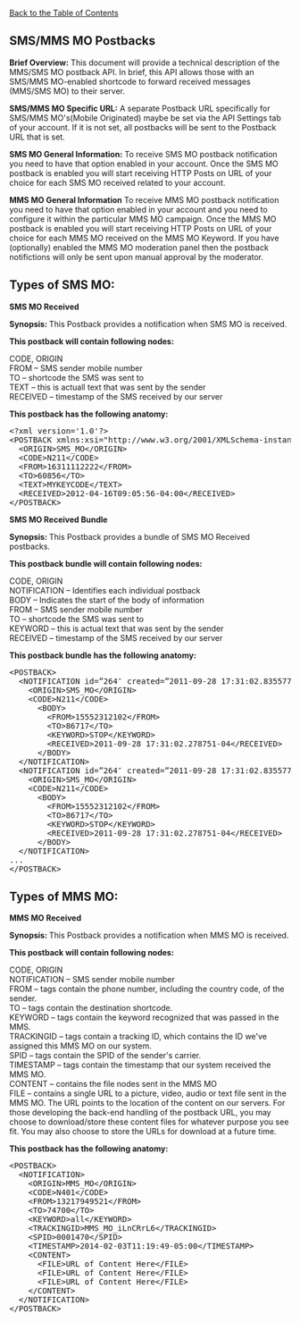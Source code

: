 <a href="/1.3/README.md">Back to the Table of Contents</a>
<h2>SMS/MMS MO Postbacks</h2>
<div id="page-content"><strong>Brief Overview:</strong>
This document will provide a technical description of the MMS/SMS MO postback API. In brief, this API allows those with an SMS/MMS MO-enabled shortcode to forward received messages (MMS/SMS MO) to their server.

<strong>SMS/MMS MO Specific URL:</strong>
A separate Postback URL specifically for SMS/MMS MO's(Mobile Originated) maybe be set via the API Settings tab of your account.  If it is not set, all postbacks will be sent to the Postback URL that is set.

<strong>SMS MO General Information:</strong>
To receive SMS MO postback notification you need to have that option enabled in your account. Once the SMS MO 
postback is enabled you will start receiving HTTP Posts on URL of your choice for each SMS MO received related to 
your account.

<strong>MMS MO General Information</strong>
To receive MMS MO postback notification you need to have that option enabled in your account and you need to 
configure it within the particular MMS MO campaign.  Once the MMS MO postback is enabled you will start receiving 
HTTP Posts on URL of your choice for each MMS MO received on the MMS MO Keyword. If you have (optionally) enabled 
the MMS MO moderation panel then the postback notifictions will only be sent upon manual approval by the moderator.

<h2>Types of SMS MO:</h2>

<strong>SMS MO Received</strong>
<p><strong>Synopsis: </strong>This Postback provides a notification when SMS MO is received.</p>
<strong><p>This postback will contain following nodes:</p></strong>

CODE, ORIGIN<BR/>
FROM &#8211; SMS sender mobile number<BR/>
TO &#8211; shortcode the SMS was sent to<BR/>
TEXT &#8211; this is actuall text that was sent by the sender<BR/>
RECEIVED &#8211; timestamp of the SMS received by our server<BR/>

<p><strong>This postback has the following anatomy:</strong></p>
<pre>
&lt;?xml version='1.0'?&gt;
&lt;POSTBACK xmlns:xsi="http://www.w3.org/2001/XMLSchema-instance" xsi:noNamespaceSchemaLocation="http://www.skycore.com/schema/postback.xsd"&gt;
  &lt;ORIGIN&gt;SMS_MO&lt;/ORIGIN&gt;
  &lt;CODE&gt;N211&lt;/CODE&gt;
  &lt;FROM&gt;16311112222&lt;/FROM&gt;
  &lt;TO&gt;60856&lt;/TO&gt;
  &lt;TEXT&gt;MYKEYCODE&lt;/TEXT&gt;
  &lt;RECEIVED&gt;2012-04-16T09:05:56-04:00&lt;/RECEIVED&gt;
&lt;/POSTBACK&gt;
</pre>

<strong>SMS MO Received Bundle</strong>
<p><strong>Synopsis: </strong>This Postback provides a bundle of SMS MO Received postbacks.</p>
<strong><p>This postback bundle will contain following nodes:</p></strong>

CODE, ORIGIN<BR/>
NOTIFICATION &#8211; Identifies each individual postback<BR/>
BODY &#8211; Indicates the start of the body of information<BR/>
FROM &#8211; SMS sender mobile number<BR/>
TO &#8211; shortcode the SMS was sent to<BR/>
KEYWORD &#8211; this is actual text that was sent by the sender<BR/>
RECEIVED &#8211; timestamp of the SMS received by our server<BR/>

<strong><p>This postback bundle has the following anatomy:</p></strong>

<pre>
&lt;POSTBACK&gt;
  &lt;NOTIFICATION id=&#8221;264&#8243; created=&#8221;2011-09-28 17:31:02.835577-04&#8243;&gt;
    &lt;ORIGIN&gt;SMS_MO&lt;/ORIGIN&gt;
    &lt;CODE&gt;N211&lt;/CODE&gt;
      &lt;BODY&gt;
        &lt;FROM&gt;15552312102&lt;/FROM&gt;
        &lt;TO&gt;86717&lt;/TO&gt;
        &lt;KEYWORD&gt;STOP&lt;/KEYWORD&gt;
        &lt;RECEIVED&gt;2011-09-28 17:31:02.278751-04&lt;/RECEIVED&gt;
      &lt;/BODY&gt;
  &lt;/NOTIFICATION&gt;
  &lt;NOTIFICATION id=&#8221;264&#8243; created=&#8221;2011-09-28 17:31:02.835577-04&#8243;&gt;
    &lt;ORIGIN&gt;SMS_MO&lt;/ORIGIN&gt;
    &lt;CODE&gt;N211&lt;/CODE&gt;
      &lt;BODY&gt;
        &lt;FROM&gt;15552312102&lt;/FROM&gt;
        &lt;TO&gt;86717&lt;/TO&gt;
        &lt;KEYWORD&gt;STOP&lt;/KEYWORD&gt;
        &lt;RECEIVED&gt;2011-09-28 17:31:02.278751-04&lt;/RECEIVED&gt;
      &lt;/BODY&gt;
  &lt;/NOTIFICATION&gt;
...
&lt;/POSTBACK&gt;
</pre>

<h2>Types of MMS MO:</h2>

<p><strong>MMS MO Received</strong></p>
<p><strong>Synopsis: </strong>This Postback provides a notification when MMS MO is received.</p> 
<strong><p>This postback will contain following nodes:</p></strong>

CODE, ORIGIN<BR/>
NOTIFICATION &#8211; SMS sender mobile number<BR/>
FROM &#8211; tags contain the phone number, including the country code, of the sender.<BR/>
TO &#8211; tags contain the destination shortcode.<BR/>
KEYWORD &#8211; tags contain the keyword recognized that was passed in the MMS.<BR/>
TRACKINGID &#8211; tags contain a tracking ID, which contains the ID we've assigned this MMS MO on our system.<BR/>
SPID &#8211; tags contain the SPID of the sender's carrier.<BR/>
TIMESTAMP &#8211; tags contain the timestamp that our system received the MMS MO.<BR/>
CONTENT &#8211; contains the file nodes sent in the MMS MO<BR/>
FILE &#8211; contains a single URL to a picture, video, audio or text file sent in the MMS MO.  The URL points to the location of the content on our servers. For those developing the back-end handling of the postback URL, you may choose to download/store these content files for whatever purpose you see fit. You may also choose to store the URLs for download at a future time.<BR/>
<p><strong>This postback has the following anatomy:</strong></p>
<pre>
&lt;POSTBACK&gt;
  &lt;NOTIFICATION&gt;
    &lt;ORIGIN&gt;MMS_MO&lt;/ORIGIN&gt;
    &lt;CODE&gt;N401&lt;/CODE&gt;
    &lt;FROM&gt;13217949521&lt;/FROM&gt;
    &lt;TO&gt;74700&lt;/TO&gt;
    &lt;KEYWORD&gt;all&lt;/KEYWORD>
    &lt;TRACKINGID&gt;MMS_MO_iLnCRrL6&lt;/TRACKINGID&gt;
    &lt;SPID&gt;0001470&lt;/SPID&gt;
    &lt;TIMESTAMP&gt;2014-02-03T11:19:49-05:00&lt;/TIMESTAMP&gt;
    &lt;CONTENT&gt;
      &lt;FILE&gt;URL of Content Here&lt;/FILE&gt;
      &lt;FILE&gt;URL of Content Here&lt;/FILE&gt;
      &lt;FILE&gt;URL of Content Here&lt;/FILE&gt;
    &lt;/CONTENT&gt;
  &lt;/NOTIFICATION&gt;
&lt;/POSTBACK&gt;
</pre>
